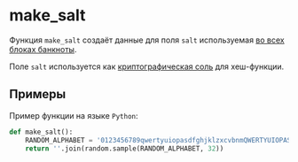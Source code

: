 # make_salt

Функция `make_salt` создаёт данные 
для поля  `salt` используемая 
[во всех блоках банкноты](../04-banknote/index.md#блоки-банкноты).

Поле `salt` 
используется как 
[криптографическая соль](https://ru.wikipedia.org/wiki/Соль_(криптография))
для хеш-функции.

## Примеры

Пример функции на языке `Python`:
```python
def make_salt():
    RANDOM_ALPHABET = '0123456789qwertyuiopasdfghjklzxcvbnmQWERTYUIOPASDFGHJKLZXCVBNM'
    return ''.join(random.sample(RANDOM_ALPHABET, 32))
```